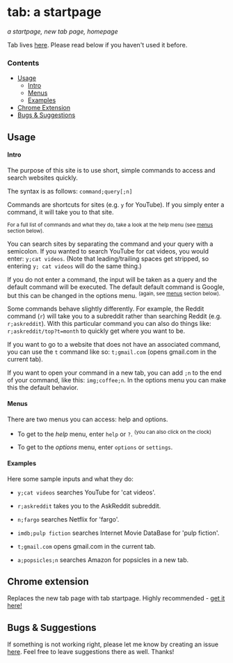 # tab: a startpage
_a startpage, new tab page, homepage_

Tab lives [here](https://koryschneider.github.io/tab-a-startpage). Please read below if you haven't used it before.

### Contents

 - [Usage](#usage)
   - [Intro](#intro)
   - [Menus](#menus)
   - [Examples](#examples)
 - [Chrome Extension](#chrome-extension)
 - [Bugs & Suggestions](#bugs-&-extensions)


## Usage

#### Intro
The purpose of this site is to use short, simple commands to access and search websites quickly.

The syntax is as follows: `command;query[;n]`

Commands are shortcuts for sites (e.g. `y` for YouTube). If you simply enter a command, it will take you to that site.

<sup>For a full list of commands and what they do, take a look at the help menu (see [menus](#menus) section below).</sup>

You can search sites by separating the command and your query with a semicolon. If you wanted to search YouTube for cat videos, you would enter: `y;cat videos`. (Note that leading/trailing spaces get stripped, so entering `y; cat videos` will do the same thing.)

If you do not enter a command, the input will be taken as a query and the default command will be executed. The default default command is Google, but this can be changed in the options menu. <sup>(again, see [menus](#menus) section below).</sup>

Some commands behave slightly differently. For example, the Reddit command (`r`) will take you to a subreddit rather than searching Reddit (e.g. `r;askreddit`). With this particular command you can also do things like: `r;askreddit/top?t=month` to quickly get where you want to be.

If you want to go to a website that does not have an associated command, you can use the `t` command like so: `t;gmail.com` (opens gmail.com in the current tab).

If you want to open your command in a new tab, you can add `;n` to the end of your command, like this: `img;coffee;n`. In the options menu you can make this the default behavior.

#### Menus
There are two menus you can access: help and options.

 - To get to the _help_ menu, enter `help` or `?`. <sup>(you can also click on the clock)</sup>

 - To get to the _options_ menu, enter `options` or `settings`.

#### Examples
Here some sample inputs and what they do:

 - `y;cat videos` searches YouTube for 'cat videos'.

 - `r;askreddit` takes you to the AskReddit subreddit.

 - `n;fargo` searches Netflix for 'fargo'.

 - `imdb;pulp fiction` searches Internet Movie DataBase for 'pulp fiction'.

 - `t;gmail.com` opens gmail.com in the current tab.

 - `a;popsicles;n` searches Amazon for popsicles in a new tab.

## Chrome extension
Replaces the new tab page with tab startpage. Highly recommended - [get it here!](https://chrome.google.com/webstore/detail/tab-a-startpage/gedoejjmdjalipopahiffdghibcodjcj)

## Bugs & Suggestions
If something is not working right, please let me know by creating an issue
[here](https://github.com/koryschneider/tab-a-startpage/issues). Feel free to
leave suggestions there as well. Thanks!
